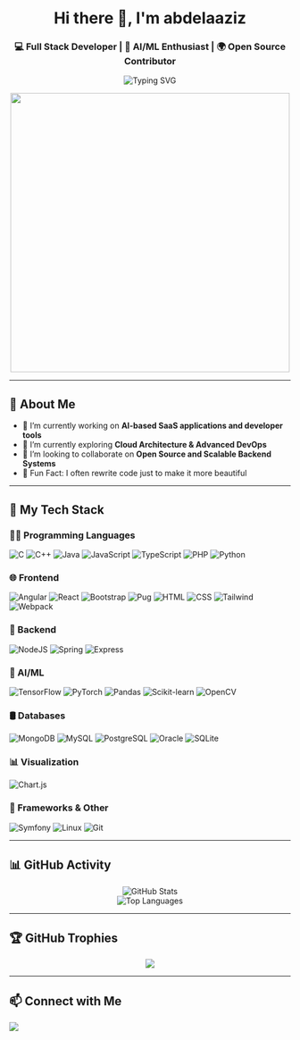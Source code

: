 <h1 align="center">Hi there 👋, I'm abdelaaziz</h1>
<h3 align="center">💻 Full Stack Developer | 🤖 AI/ML Enthusiast | 🌍 Open Source Contributor</h3>

<p align="center">
  <img src="https://readme-typing-svg.demolab.com/?font=Fira+Code&weight=500&pause=1000&color=1ABC9C&center=true&vCenter=true&width=435&lines=I+turn+ideas+into+code;Lifelong+learner+%26+builder;Backend+%7C+Frontend+%7C+AI%2FML+%7C+DevOps;Coffee-fueled+developer" alt="Typing SVG" />
</p>

<p align="center">
  <img src="https://user-images.githubusercontent.com/74038190/213890002-6e64f2c8-2141-497d-8c1f-29f5b6c8c5d9.gif" width="500"/>
</p>

---

## 🚀 About Me

- 🔭 I’m currently working on **AI-based SaaS applications and developer tools**
- 🌱 I’m currently exploring **Cloud Architecture & Advanced DevOps**
- 👯 I’m looking to collaborate on **Open Source and Scalable Backend Systems**
- 🧠 Fun Fact: I often rewrite code just to make it more beautiful

---

## 🧠 My Tech Stack

### 👨‍💻 Programming Languages
![C](https://img.shields.io/badge/C-00599C?style=for-the-badge&logo=c)
![C++](https://img.shields.io/badge/C++-00599C?style=for-the-badge&logo=c%2B%2B)
![Java](https://img.shields.io/badge/Java-ED8B00?style=for-the-badge&logo=java)
![JavaScript](https://img.shields.io/badge/JS-F7DF1E?style=for-the-badge&logo=javascript&logoColor=black)
![TypeScript](https://img.shields.io/badge/TS-3178C6?style=for-the-badge&logo=typescript)
![PHP](https://img.shields.io/badge/PHP-777BB4?style=for-the-badge&logo=php)
![Python](https://img.shields.io/badge/Python-3776AB?style=for-the-badge&logo=python)

### 🌐 Frontend
![Angular](https://img.shields.io/badge/Angular-DD0031?style=for-the-badge&logo=angular)
![React](https://img.shields.io/badge/React-20232A?style=for-the-badge&logo=react)
![Bootstrap](https://img.shields.io/badge/Bootstrap-563D7C?style=for-the-badge&logo=bootstrap)
![Pug](https://img.shields.io/badge/Pug-E3C29B?style=for-the-badge&logo=pug)
![HTML](https://img.shields.io/badge/HTML-E34F26?style=for-the-badge&logo=html5)
![CSS](https://img.shields.io/badge/CSS-1572B6?style=for-the-badge&logo=css3)
![Tailwind](https://img.shields.io/badge/Tailwind-38B2AC?style=for-the-badge&logo=tailwind-css)
![Webpack](https://img.shields.io/badge/Webpack-8DD6F9?style=for-the-badge&logo=webpack)

### 🧰 Backend
![NodeJS](https://img.shields.io/badge/Node.js-339933?style=for-the-badge&logo=node.js)
![Spring](https://img.shields.io/badge/Spring-6DB33F?style=for-the-badge&logo=spring)
![Express](https://img.shields.io/badge/Express-000000?style=for-the-badge&logo=express)

### 🤖 AI/ML
![TensorFlow](https://img.shields.io/badge/TensorFlow-FF6F00?style=for-the-badge&logo=tensorflow)
![PyTorch](https://img.shields.io/badge/PyTorch-EE4C2C?style=for-the-badge&logo=pytorch)
![Pandas](https://img.shields.io/badge/Pandas-150458?style=for-the-badge&logo=pandas)
![Scikit-learn](https://img.shields.io/badge/Scikit_Learn-F7931E?style=for-the-badge&logo=scikit-learn)
![OpenCV](https://img.shields.io/badge/OpenCV-5C3EE8?style=for-the-badge&logo=opencv)

### 🛢 Databases
![MongoDB](https://img.shields.io/badge/MongoDB-47A248?style=for-the-badge&logo=mongodb)
![MySQL](https://img.shields.io/badge/MySQL-4479A1?style=for-the-badge&logo=mysql)
![PostgreSQL](https://img.shields.io/badge/PostgreSQL-336791?style=for-the-badge&logo=postgresql)
![Oracle](https://img.shields.io/badge/Oracle-F80000?style=for-the-badge&logo=oracle)
![SQLite](https://img.shields.io/badge/SQLite-003B57?style=for-the-badge&logo=sqlite)

### 📊 Visualization
![Chart.js](https://img.shields.io/badge/Chart.js-FF6384?style=for-the-badge&logo=chartdotjs)

### 🧱 Frameworks & Other
![Symfony](https://img.shields.io/badge/Symfony-000000?style=for-the-badge&logo=symfony)
![Linux](https://img.shields.io/badge/Linux-FCC624?style=for-the-badge&logo=linux)
![Git](https://img.shields.io/badge/Git-F05032?style=for-the-badge&logo=git)

---

## 📊 GitHub Activity

<p align="center">
  <img src="https://github-readme-stats.vercel.app/api?username=Abdelaazizafquir&theme=tokyonight&show_icons=true" alt="GitHub Stats" />
  <br />
  <img src="https://github-readme-stats.vercel.app/api/top-langs/?username=Abdelaazizafquir&layout=compact&theme=tokyonight" alt="Top Languages" />
</p>

---

## 🏆 GitHub Trophies

<p align="center">
  <img src="https://github-profile-trophy.vercel.app/?username=Abdelaazizafquir&theme=onedark&row=2&column=3" />
</p>

---

## 📫 Connect with Me

<p align="left">
  <a href="https://www.linkedin.com/in/abdelaziz-afquir-285514351" target="_blank">
    <img src="https://img.shields.io/badge/-LinkedIn-0077B5?style=for-the-badge&logo=linkedin" />
  </a>
</p>
